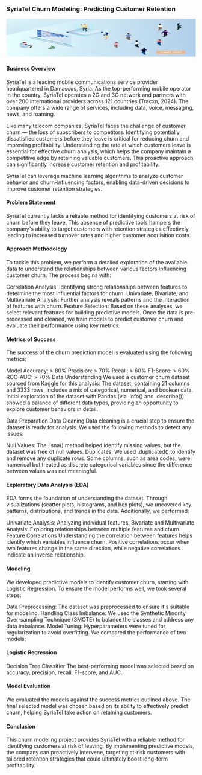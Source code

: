 ### SyriaTel Churn Modeling: Predicting Customer Retention
<img src="sl-blog-2021-04-churnandretention-2.jpg" width="1200" height="100" />

#### Business Overview
SyriaTel is a leading mobile communications service provider headquartered in Damascus, Syria. As the top-performing mobile operator in the country, SyriaTel operates a 2G and 3G network and partners with over 200 international providers across 121 countries (Tracxn, 2024). The company offers a wide range of services, including data, voice, messaging, news, and roaming.

Like many telecom companies, SyriaTel faces the challenge of customer churn — the loss of subscribers to competitors. Identifying potentially dissatisfied customers before they leave is critical for reducing churn and improving profitability. Understanding the rate at which customers leave is essential for effective churn analysis, which helps the company maintain a competitive edge by retaining valuable customers. This proactive approach can significantly increase customer retention and profitability.

SyriaTel can leverage machine learning algorithms to analyze customer behavior and churn-influencing factors, enabling data-driven decisions to improve customer retention strategies.

#### Problem Statement
SyriaTel currently lacks a reliable method for identifying customers at risk of churn before they leave. This absence of predictive tools hampers the company's ability to target customers with retention strategies effectively, leading to increased turnover rates and higher customer acquisition costs.

#### Approach Methodology
To tackle this problem, we perform a detailed exploration of the available data to understand the relationships between various factors influencing customer churn. The process begins with:

Correlation Analysis: Identifying strong relationships between features to determine the most influential factors for churn.
Univariate, Bivariate, and Multivariate Analysis: Further analysis reveals patterns and the interaction of features with churn.
Feature Selection: Based on these analyses, we select relevant features for building predictive models.
Once the data is pre-processed and cleaned, we train models to predict customer churn and evaluate their performance using key metrics.

#### Metrics of Success
The success of the churn prediction model is evaluated using the following metrics:

Model Accuracy: > 80%
Precision: > 70%
Recall: > 60%
F1-Score: > 60%
ROC-AUC: > 70%
Data Understanding
We used a customer churn dataset sourced from Kaggle for this analysis. The dataset, containing 21 columns and 3333 rows, includes a mix of categorical, numerical, and boolean data. Initial exploration of the dataset with Pandas (via .info() and .describe()) showed a balance of different data types, providing an opportunity to explore customer behaviors in detail.

Data Preparation
Data Cleaning
Data cleaning is a crucial step to ensure the dataset is ready for analysis. We used the following methods to detect any issues:

Null Values: The .isna() method helped identify missing values, but the dataset was free of null values.
Duplicates: We used .duplicated() to identify and remove any duplicate rows.
Some columns, such as area codes, were numerical but treated as discrete categorical variables since the difference between values was not meaningful.

#### Exploratory Data Analysis (EDA)
EDA forms the foundation of understanding the dataset. Through visualizations (scatter plots, histograms, and box plots), we uncovered key patterns, distributions, and trends in the data. Additionally, we performed:

Univariate Analysis: Analyzing individual features.
Bivariate and Multivariate Analysis: Exploring relationships between multiple features and churn.
Feature Correlations
Understanding the correlation between features helps identify which variables influence churn. Positive correlations occur when two features change in the same direction, while negative correlations indicate an inverse relationship.

#### Modeling
We developed predictive models to identify customer churn, starting with Logistic Regression. To ensure the model performs well, we took several steps:

Data Preprocessing: The dataset was preprocessed to ensure it's suitable for modeling.
Handling Class Imbalance: We used the Synthetic Minority Over-sampling Technique (SMOTE) to balance the classes and address any data imbalance.
Model Tuning: Hyperparameters were tuned for regularization to avoid overfitting.
We compared the performance of two models:

#### Logistic Regression
Decision Tree Classifier
The best-performing model was selected based on accuracy, precision, recall, F1-score, and AUC.

#### Model Evaluation
We evaluated the models against the success metrics outlined above. The final selected model was chosen based on its ability to effectively predict churn, helping SyriaTel take action on retaining customers.

#### Conclusion
This churn modeling project provides SyriaTel with a reliable method for identifying customers at risk of leaving. By implementing predictive models, the company can proactively intervene, targeting at-risk customers with tailored retention strategies that could ultimately boost long-term profitability.




